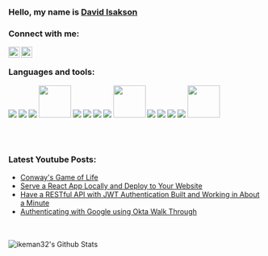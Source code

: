 ### Hello, my name is [David Isakson][website]

### Connect with me:

[<img align="left" alt="ikeman32 | YouTube" width="22px" src="https://cdn.jsdelivr.net/npm/simple-icons@v3/icons/youtube.svg" />][youtube]

[<img align="left" alt="ikeman32 | LinkedIn" width="22px" src="https://cdn.jsdelivr.net/npm/simple-icons@v3/icons/linkedin.svg" />][linkedin]

<br />

### Languages and tools:

![](<img src="https://img.icons8.com/color/64/000000/visual-studio.png"/>)
<img src="https://img.icons8.com/plasticine/64/000000/react.png"/>
<img src="https://img.icons8.com/dusk/64/000000/javascript-logo.png"/>
<img src="https://nodejs.org/static/images/logo.svg" height='64' width='64'/>
<img src="https://img.icons8.com/color/48/000000/python.png"/>
<img src="https://img.icons8.com/nolan/64/html-filetype.png"/>
<img src="https://img.icons8.com/nolan/64/css-filetype.png"/>
<img src="https://img.icons8.com/color/64/000000/sass.png"/>
<img src="http://lesscss.org/public/img/less_logo.png" height='64px' width='64px'/>
<img src="https://img.icons8.com/color/64/000000/redux.png"/>
<img src="https://img.icons8.com/color/64/000000/git.png"/>
<img src="https://img.icons8.com/fluent/64/000000/github.png"/>
<img src="https://img.icons8.com/color/64/000000/linux.png"/>
<img src="https://avatars3.githubusercontent.com/u/13409222?s=200&v=4" height='64px' width='64px'/>

<br />
<br />

### Latest Youtube Posts:
<!-- YOUTUBE:START -->
- [Conway's Game of Life](https://www.youtube.com/watch?v=HlYkO2XYI8c)
- [Serve a React App Locally and Deploy to Your Website](https://www.youtube.com/watch?v=3wqwaiKtiFA)
- [Have a RESTful API with JWT Authentication Built and Working in About a Minute](https://www.youtube.com/watch?v=NrL9jYgAjcw)
- [Authenticating with Google using Okta Walk Through](https://www.youtube.com/watch?v=fuOMSySIq5I)
<!-- YOUTUBE:END -->
<br />
<br />

<img align="left" alt="ikeman32's Github Stats" src="https://github-readme-stats.vercel.app/api?username=ikeman32&show_icons=true&hide_border=true&theme=blue-green" />
<br />
<br />

[website]: https://davidhisakson.com/
[youtube]: https://www.youtube.com/channel/UCL11jXWKQ0kY6ljqoTRY_mw
[linkedin]: https://www.linkedin.com/in/david-h-isakson-ii/
[vscode]: https://code.visualstudio.com/
[github]: https://github.com/
[git]: https://git-scm.com/
[js]: https://www.javascript.com/
[react]: https://reactjs.org/
[node]: https://nodejs.org/en/
